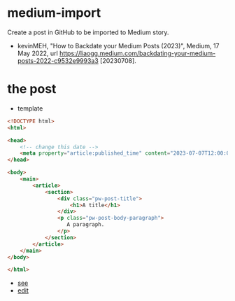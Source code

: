# medium-import
Create a post in GitHub to be imported to Medium story.
+ kevinMEH, "How to Backdate your Medium Posts (2023)", Medium, 17 May 2022, url <https://liaogg.medium.com/backdating-your-medium-posts-2022-c9532e9993a3> [20230708].

# the post
+ template

```html
<!DOCTYPE html>
<html>

<head>
    <!-- change this date -->
    <meta property="article:published_time" content="2023-07-07T12:00:00.000Z" />
</head>

<body>
    <main>
        <article>
            <section>
                <div class="pw-post-title">
                    <h1>A title</h1>
                </div>
                <p class="pw-post-body-paragraph">
                   A paragraph.
                </p>
            </section>
        </article>
    </main>
</body>

</html>
```
+ [see](post.html)
+ [edit](https://github.com/dudung/medium-import/edit/main/post.html)
